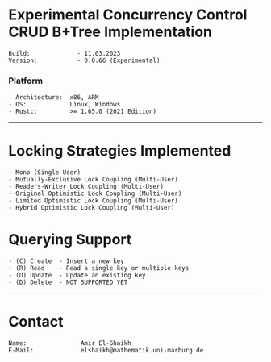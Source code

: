 # Experimental Concurrency Control CRUD B+Tree Implementation
    Build:             - 11.03.2023
    Version:           - 0.0.66 (Experimental)
### Platform
    - Architecture:  x86, ARM
    - OS:            Linux, Windows
    - Rustc:         >= 1.65.0 (2021 Edition)
---------------------------------------
# Locking Strategies Implemented
    - Mono (Single User)
    - Mutually-Exclusive Lock Coupling (Multi-User)
    - Readers-Writer Lock Coupling (Multi-User)
    - Original Optimistic Lock Coupling (Multi-User)
    - Limited Optimistic Lock Coupling (Multi-User)
    - Hybrid Optimistic Lock Coupling (Multi-User)

# Querying Support
    - (C) Create  - Insert a new key
    - (R) Read    - Read a single key or multiple keys
    - (U) Update  - Update an existing key
    - (D) Delete  - NOT SUPPORTED YET
---------------------------------------
# Contact
    Name:               Amir El-Shaikh
    E-Mail:             elshaikh@mathematik.uni-marburg.de